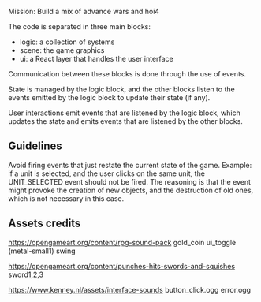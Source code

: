 
Mission:
Build a mix of advance wars and hoi4

The code is separated in three main blocks:

- logic: a collection of systems
- scene: the game graphics
- ui: a React layer that handles the user interface

Communication between these blocks is done through the use of events.

State is managed by the logic block, and the other blocks listen to the events emitted by the logic block to update their state (if any).

User interactions emit events that are listened by the logic block, which updates the state and emits events that are listened by the other blocks.


## Guidelines

Avoid firing events that just restate the current state of the game.
Example: if a unit is selected, and the user clicks on the same unit, the UNIT_SELECTED event should not be fired.
The reasoning is that the event might provoke the creation of new objects, and the destruction of old ones, which is not necessary in this case.


## Assets credits

https://opengameart.org/content/rpg-sound-pack
gold_coin
ui_toggle (metal-small1)
swing

https://opengameart.org/content/punches-hits-swords-and-squishes
sword1,2,3

https://www.kenney.nl/assets/interface-sounds
button_click.ogg
error.ogg